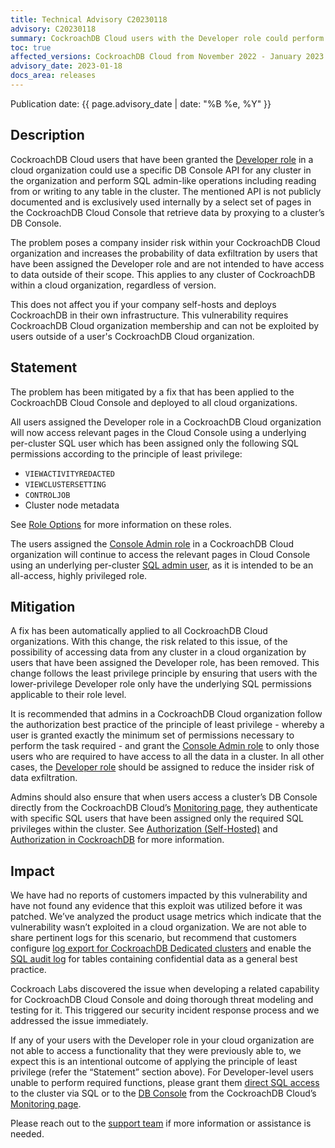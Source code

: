 ```yaml
---
title: Technical Advisory C20230118
advisory: C20230118
summary: CockroachDB Cloud users with the Developer role could perform SQL admin-like operations using a specific internal DB Console API
toc: true
affected_versions: CockroachDB Cloud from November 2022 - January 2023
advisory_date: 2023-01-18
docs_area: releases
---
```


Publication date: {{ page.advisory_date | date: "%B %e, %Y" }}

## Description

CockroachDB Cloud users that have been granted the [Developer role](../cockroachcloud/console-access-management.html#developer) in a cloud organization could use a specific DB Console API for any cluster in the organization and perform SQL admin-like operations including reading from or writing to any table in the cluster. The mentioned API is not publicly documented and is exclusively used internally by a select set of pages in the CockroachDB Cloud Console that retrieve data by proxying to a cluster’s DB Console. 

The problem poses a company insider risk within your CockroachDB Cloud organization and increases the probability of data exfiltration by users that have been assigned the Developer role and are not intended to have access to data outside of their scope. This applies to any cluster of CockroachDB within a cloud organization, regardless of version. 

This does not affect you if your company self-hosts and deploys CockroachDB in their own infrastructure. This vulnerability requires CockroachDB Cloud organization membership and can not be exploited by users outside of a user's CockroachDB Cloud organization.

## Statement

The problem has been mitigated by a fix that has been applied to the CockroachDB Cloud Console and deployed to all cloud organizations. 

All users assigned the Developer role in a CockroachDB Cloud organization will now access relevant pages in the Cloud Console using a underlying per-cluster SQL user which has been assigned only the following SQL permissions according to the principle of least privilege:

- `VIEWACTIVITYREDACTED`
- `VIEWCLUSTERSETTING`
- `CONTROLJOB`
- Cluster node metadata

See [Role Options](../{{site.current_cloud_version}}/alter-user.html#role-options) for more information on these roles.

The users assigned the [Console Admin role](../cockroachcloud/console-access-management.html#console-admin) in a CockroachDB Cloud organization will continue to access the relevant pages in Cloud Console using an underlying per-cluster [SQL admin user](../{{site.current_cloud_version}}/security-reference/authorization.html#admin-role), as it is intended to be an all-access, highly privileged role.

## Mitigation

A fix has been automatically applied to all CockroachDB Cloud organizations. With this change, the risk related to this issue, of the possibility of accessing data from any cluster in a cloud organization by users that have been assigned the Developer role, has been removed. This change follows the least privilege principle by ensuring that users with the lower-privilege Developer role only have the underlying SQL permissions applicable to their role level.

It is recommended that admins in a CockroachDB Cloud organization follow the authorization best practice of the principle of least privilege - whereby a user is granted exactly the minimum set of permissions necessary to perform the task required - and grant the [Console Admin role](../cockroachcloud/console-access-management.html#console-admin) to only those users who are required to have access to all the data in a cluster. In all other cases, the [Developer role](../cockroachcloud/console-access-management.html#developer) should be assigned to reduce the insider risk of data exfiltration. 

Admins should also ensure that when users access a cluster’s DB Console directly from the CockroachDB Cloud’s [Monitoring page](../cockroachcloud/monitoring-page.html#access-the-db-console), they authenticate with specific SQL users that have been assigned only the required SQL privileges within the cluster. See [Authorization (Self-Hosted)](../{{site.current_cloud_version}}/authorization.html) and [Authorization in CockroachDB](../{{site.current_cloud_version}}/security-reference/authorization.html) for more information.

## Impact

We have had no reports of customers impacted by this vulnerability and have not found any evidence that this exploit was utilized before it was patched. We’ve analyzed the product usage metrics which indicate that the vulnerability wasn’t exploited in a cloud organization. We are not able to share pertinent logs for this scenario, but recommend that customers configure [log export for CockroachDB Dedicated clusters](../cockroachcloud/export-logs.html) and enable the [SQL audit log](../{{site.current_cloud_version}}/sql-audit-logging.html) for tables containing confidential data as a general best practice.

Cockroach Labs discovered the issue when developing a related capability for CockroachDB Cloud Console and doing thorough threat modeling and testing for it. This triggered our security incident response process and we addressed the issue immediately.

If any of your users with the Developer role in your cloud organization are not able to access a functionality that they were previously able to, we expect this is an intentional outcome of applying the principle of least privilege (refer the “Statement” section above). For Developer-level users unable to perform required functions, please grant them [direct SQL access](../{{site.current_cloud_version}}/cockroach-sql.html) to the cluster via SQL or to the [DB Console](../{{site.current_cloud_version}}/ui-overview.html) from the CockroachDB Cloud’s [Monitoring page](../{{site.current_cloud_version}}/monitoring-page.html#access-the-db-console).

Please reach out to the [support team](https://support.cockroachlabs.com/) if more information or assistance is needed.

